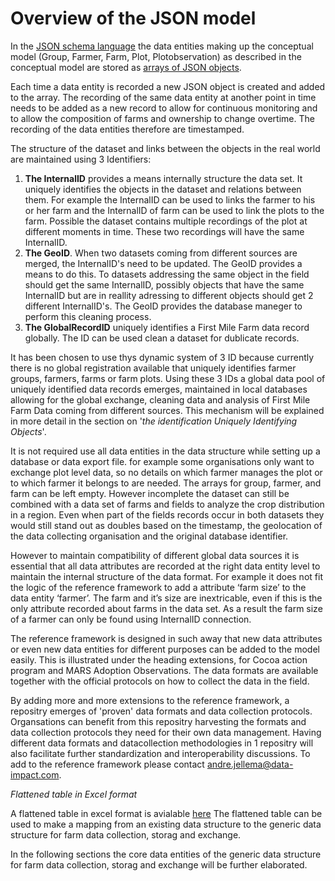 Overview of the JSON model
============================

In the [JSON schema language]( http://json-schema.org/) the data entities making up the conceptual model (Group, Farmer, Farm, Plot, Plotobservation) as described in the conceptual model are stored as [arrays of JSON objects](https://specs.frictionlessdata.io/table-schema/).

Each time a data entity is recorded a new JSON object is created and added to the array. The recording of the same data entity at another point in time needs to be added as a new record to allow for continuous monitoring and to allow the composition of farms and ownership to change overtime. The recording of the data entities therefore are timestamped. 

The structure of the dataset and links between the objects in the real world are maintained using 3 Identifiers:
1. **The InternalID** provides a means internally structure the data set. It uniquely identifies the  objects in the dataset and relations between them. For example the InternalID can be used to links the farmer to his or her farm and the InternalID of farm can be used to link the plots to the farm. Possible the dataset contains multiple recordings of the plot at different moments in time. These two recordings will have the same InternalID.
2. **The GeoID**. When two datasets coming from different sources are merged, the InternalID's need to be updated. The GeoID provides a means to do this. To datasets addressing the same object in the field should get the same InternalID, possibly objects that have the same InternalID but are in reallity adressing to different objects should get 2 different InternalID's. The GeoID provides the database maneger to perform this cleaning process. 
3. **The GlobalRecordID** uniquely identifies a First Mile Farm data record globally. The ID can be used clean a dataset for dublicate records.

It has been chosen to use thys dynamic system of 3 ID because currently there is no global registration available that uniquely identifies farmer groups, farmers, farms or farm plots. Using these 3 IDs a global data pool of uniquely identified data records emerges, maintained in local databases allowing for the global exchange, cleaning data and analysis of First Mile Farm Data coming from different sources. This mechanism will be explained in more detail in the section on '*the identification Uniquely Identifying Objects*'. 

It is not required use all data entities in the data structure while setting up a database or data export file. for example some organisations only want to exchange plot level data, so no details on which farmer manages the plot or to which farmer it belongs to are needed. The arrays for group, farmer, and farm can be left empty. However incomplete the dataset can still be combined with a data set of farms and fields to analyze the crop distribution in a region. Even when part of the fields records occur in both datasets they would still stand out as doubles based on the timestamp, the geolocation of the data collecting organisation and the original database identifier.

However to maintain compatibility of different global data sources it is essential that all data attributes are recorded at the right data entity level to maintain the internal structure of the data format. For example it does not fit the logic of the reference framework to add a attribute ‘farm size’ to the data entity ‘farmer’. The farm and it’s size are inextricable, even if this is the only attribute recorded about farms in the data set. As a result the farm size of a farmer can only be found using InternalID connection. 

The reference framework is designed in such away that new data attributes or even new data entities for different purposes can be added to the model easily. This is illustrated under the heading extensions, for Cocoa action program and MARS Adoption Observations. The data formats are available together with the official protocols on how to collect the data in the field. 

By adding more and more extensions to the reference framework, a repositry emerges of 'proven' data formats and data collection protocols. Organsations can benefit from this repositry harvesting the formats and data collection protocols they need for their own data management. Having different data formats and datacollection methodologies in 1 repositry will also facilitate further standardization and interoperability discussions. To add to the reference framework please contact andre.jellema@data-impact.com.

<script src="../../_static/docson/widget.js" data-schema="../../_static/Firstmilefarmerdatab.JSON"></script>

*Flattened table in Excel format*

A flattened table in excel format is avialable [here](https://docs.google.com/spreadsheets/d/1lmKCK8K4ZXjjW23dOeA7WtUf3QbyhKg3HWF_7StsAsY/edit?usp=sharing) The flattened table can be used to make a mapping from an existing data structure to the generic data structure for farm data collection, storag and exchange.


In the following sections the core data entities of the generic data structure for farm data collection, storag and exchange will be further elaborated.
